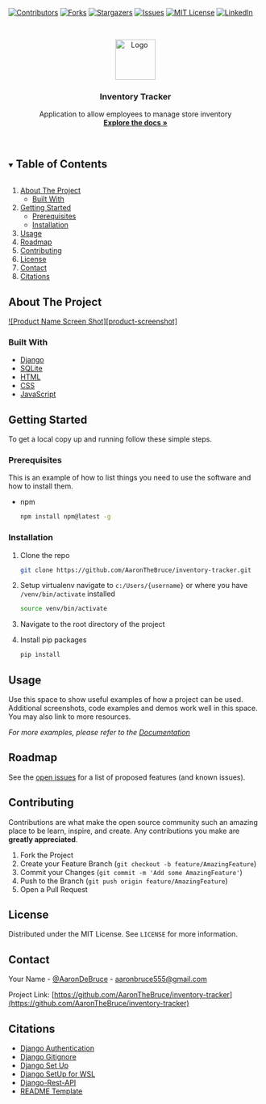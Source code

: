 <!--
*** Thanks for checking out the Best-README-Template. If you have a suggestion
*** that would make this better, please fork the repo and create a pull request
*** or simply open an issue with the tag "enhancement".
*** Thanks again! Now go create something AMAZING! :D
***
***
***
*** To avoid retyping too much info. Do a search and replace for the following:
*** AaronTheBruce, inventory-tracker, AaronDeBruce, aaronbruce555@gmail.com, Inventory Tracker, project_description
-->



<!-- PROJECT SHIELDS -->
<!--
*** I'm using markdown "reference style" links for readability.
*** Reference links are enclosed in brackets [ ] instead of parentheses ( ).
*** See the bottom of this document for the declaration of the reference variables
*** for contributors-url, forks-url, etc. This is an optional, concise syntax you may use.
*** https://www.markdownguide.org/basic-syntax/#reference-style-links
-->
[![Contributors][contributors-shield]][contributors-url]
[![Forks][forks-shield]][forks-url]
[![Stargazers][stars-shield]][stars-url]
[![Issues][issues-shield]][issues-url]
[![MIT License][license-shield]][license-url]
[![LinkedIn][linkedin-shield]][linkedin-url]



<!-- PROJECT LOGO -->
<br />
<p align="center">
  <a href="https://github.com/AaronTheBruce/inventory-tracker">
    <img src="images/logo.png" alt="Logo" width="80" height="80">
  </a>

  <h3 align="center">Inventory Tracker</h3>

  <p align="center">
    Application to allow employees to manage store inventory
    <br />
    <a href="https://github.com/AaronTheBruce/inventory-tracker"><strong>Explore the docs »</strong></a>
    <br />
    <br />
    <!-- <a href="https://github.com/AaronTheBruce/inventory-tracker">View Demo</a>
    ·
    <a href="https://github.com/AaronTheBruce/inventory-tracker/issues">Report Bug</a>
    ·
    <a href="https://github.com/AaronTheBruce/inventory-tracker/issues">Request Feature</a> -->
  </p>
</p>



<!-- TABLE OF CONTENTS -->
<details open="open">
  <summary><h2 style="display: inline-block">Table of Contents</h2></summary>
  <ol>
    <li>
      <a href="#about-the-project">About The Project</a>
      <ul>
        <li><a href="#built-with">Built With</a></li>
      </ul>
    </li>
    <li>
      <a href="#getting-started">Getting Started</a>
      <ul>
        <li><a href="#prerequisites">Prerequisites</a></li>
        <li><a href="#installation">Installation</a></li>
      </ul>
    </li>
    <li><a href="#usage">Usage</a></li>
    <li><a href="#roadmap">Roadmap</a></li>
    <li><a href="#contributing">Contributing</a></li>
    <li><a href="#license">License</a></li>
    <li><a href="#contact">Contact</a></li>
    <li><a href="#citations">Citations</a></li>
  </ol>
</details>



<!-- ABOUT THE PROJECT -->
## About The Project

[![Product Name Screen Shot][product-screenshot]](https://example.com)


### Built With

* [Django]()
* [SQLite]()
* [HTML]()
* [CSS]()
* [JavaScript]()



<!-- GETTING STARTED -->
## Getting Started

To get a local copy up and running follow these simple steps.

### Prerequisites

This is an example of how to list things you need to use the software and how to install them.
* npm
  ```sh
  npm install npm@latest -g
  ```

### Installation

1. Clone the repo
   ```sh
   git clone https://github.com/AaronTheBruce/inventory-tracker.git
   ```
2. Setup virtualenv
    navigate to `c:/Users/{username}` or where you have `/venv/bin/activate` installed
    ```sh
    source venv/bin/activate
    ```
3. Navigate to the root directory of the project

4. Install pip packages
   ```sh
   pip install
   ```



<!-- USAGE EXAMPLES -->
## Usage

Use this space to show useful examples of how a project can be used. Additional screenshots, code examples and demos work well in this space. You may also link to more resources.

_For more examples, please refer to the [Documentation](https://example.com)_



<!-- ROADMAP -->
## Roadmap

See the [open issues](https://github.com/AaronTheBruce/inventory-tracker/issues) for a list of proposed features (and known issues).



<!-- CONTRIBUTING -->
## Contributing

Contributions are what make the open source community such an amazing place to be learn, inspire, and create. Any contributions you make are **greatly appreciated**.

1. Fork the Project
2. Create your Feature Branch (`git checkout -b feature/AmazingFeature`)
3. Commit your Changes (`git commit -m 'Add some AmazingFeature'`)
4. Push to the Branch (`git push origin feature/AmazingFeature`)
5. Open a Pull Request



<!-- LICENSE -->
## License

Distributed under the MIT License. See `LICENSE` for more information.



<!-- CONTACT -->
## Contact

Your Name - [@AaronDeBruce](https://twitter.com/AaronDeBruce) - aaronbruce555@gmail.com

Project Link: [https://github.com/AaronTheBruce/inventory-tracker](https://github.com/AaronTheBruce/inventory-tracker)



<!-- citations -->
## Citations

* [Django Authentication](https://docs.djangoproject.com/en/3.1/topics/auth/)
* [Django Gitignore](https://github.com/django/django/blob/master/.gitignore)
* [Django Set Up](https://www.techwithtim.net/tutorials/django/)
* [Django SetUp for WSL](https://www.web-devil.com/2019/05/python-django-development-on-windows-with-wsl/)
* [Django-Rest-API](https://bezkoder.com/django-rest-api/)
* [README Template](https://github.com/othneildrew/Best-README-Template/blob/master/BLANK_README.md)





<!-- MARKDOWN LINKS & IMAGES -->
<!-- https://www.markdownguide.org/basic-syntax/#reference-style-links -->
[contributors-shield]: https://img.shields.io/github/contributors/AaronTheBruce/repo.svg?style=for-the-badge
[contributors-url]: https://github.com/AaronTheBruce/repo/graphs/contributors
[forks-shield]: https://img.shields.io/github/forks/AaronTheBruce/repo.svg?style=for-the-badge
[forks-url]: https://github.com/AaronTheBruce/repo/network/members
[stars-shield]: https://img.shields.io/github/stars/AaronTheBruce/repo.svg?style=for-the-badge
[stars-url]: https://github.com/AaronTheBruce/repo/stargazers
[issues-shield]: https://img.shields.io/github/issues/AaronTheBruce/repo.svg?style=for-the-badge
[issues-url]: https://github.com/AaronTheBruce/repo/issues
[license-shield]: https://img.shields.io/github/license/AaronTheBruce/repo.svg?style=for-the-badge
[license-url]: https://github.com/AaronTheBruce/repo/blob/master/LICENSE.txt
[linkedin-shield]: https://img.shields.io/badge/-LinkedIn-black.svg?style=for-the-badge&logo=linkedin&colorB=555
[linkedin-url]: https://linkedin.com/in/AaronTheBruce
